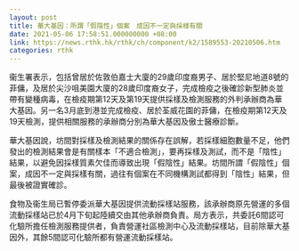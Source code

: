 ```yaml
---
layout: post
title: 華大基因：所謂「假陰性」個案　成因不一定與採樣有關
date: 2021-05-06 17:58:51.000000000 +08:00
link: https://news.rthk.hk/rthk/ch/component/k2/1589553-20210506.htm
categories: rthk
---
```


衞生署表示，包括曾居於佐敦伯嘉士大廈的29歲印度裔男子、居於堅尼地道8號的菲傭，及居於尖沙咀美園大廈的28歲印度裔女子，完成檢疫之後確診新型肺炎並帶有變種病毒，在檢疫期第12天及第19天提供採樣及檢測服務的外判承辦商為華大基因。另一名3月底到港並完成檢疫、居於荃威花園的菲傭，在檢疫期第12天及19天檢測，提供相關服務的承辦商分別為華大基因及傲士醫療診斷。

華大基因說，坊間對採樣及檢測結果的關係存在誤解，若採樣細胞數量不足，他們發出的檢測結果會是有關樣本「不適合檢測」，要再採樣及測試，而不是「陰性」結果，以避免因採樣質素欠佳而導致出現「假陰性」結果。坊間所謂「假陰性」個案，成因不一定與採樣有關，過往有個案在不同機構測試都得到「陰性」結果，但最後被證實確診。

食物及衞生局已暫停委派華大基因提供流動採樣站服務，該承辦商原先營運的多個流動採樣站已於4月下旬起陸續交由其他承辦商負責。局方表示，共委託6間認可化驗所擔任檢測服務提供者，負責營運社區檢測中心及流動採樣站，目前除華大基因外，其餘5間認可化驗所都有營運流動採樣站。
